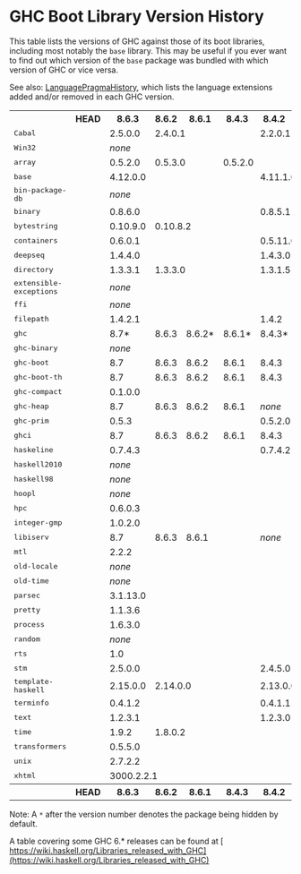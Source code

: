 # GHC Boot Library Version History


This table lists the versions of GHC against those of its boot libraries, including most notably the `base` library.  This may be useful if you ever want to find out which version of the `base` package was bundled with which version of GHC or vice versa.


See also: [LanguagePragmaHistory](language-pragma-history), which lists the language extensions added and/or removed in each GHC version.

<table>
<tr><th> </th> <th><b>HEAD</b></th> <th><b>8.6.3</b></th> <th><b>8.6.2</b></th> <th><b>8.6.1</b></th> <th><b>8.4.3</b></th> <th><b>8.4.2</b></th> <th><b>8.4.1</b></th> <th><b>8.2.2</b></th> <th><b>8.2.1</b></th> <th><b>8.0.2</b></th> <th><b>8.0.1</b></th> <th><b>7.8.4</b></th> <th><b>7.8.3</b></th> <th><b>7.8.2</b></th> <th><b>7.8.1</b></th> <th><b>7.6.3</b></th> <th><b>7.6.2</b></th> <th><b>7.6.1</b></th> <th><b>7.4.2</b></th> <th><b>7.4.1</b></th> <th><b>7.2.2</b></th> <th><b>7.2.1</b></th> <th><b>7.10.3</b></th> <th><b>7.10.2</b></th> <th><b>7.10.1</b></th> <th><b>7.0.4</b></th> <th><b>7.0.3</b></th> <th><b>7.0.2</b></th> <th><b>7.0.1</b></th> <th></th></tr>
<tr><td><tt>Cabal</tt></td> <td><td>2.5.0.0</td> <td colspan="3">2.4.0.1</td> <td colspan="2">2.2.0.1</td> <td>2.2.0.0</td> <td>2.0.1.0</td> <td>2.0.0.2</td> <td>1.24.2.0</td> <td>1.24.0.0</td> <td>1.18.1.5</td> <td colspan="3">1.18.1.3</td> <td colspan="3">1.16.0</td> <td colspan="2">1.14.0</td> <td colspan="2">1.12.0</td> <td>1.22.5.0</td> <td>1.22.4.0</td> <td>1.22.2.0</td> <td>1.10.2.0</td> <td colspan="2">1.10.1.0</td> <td>1.10.0.0</td></td></tr>
<tr><td><tt>Win32</tt></td> <td><td colspan="5"><i>none</i></td> <td>2.6.1.0</td> <td colspan="2"><i>none</i></td> <td>2.5.4.1</td> <td><i>none</i></td> <td>2.3.1.1</td> <td colspan="4">2.3.0.2</td> <td colspan="3">2.3.0.0</td> <td colspan="2">2.2.2.0</td> <td colspan="2">2.2.1.0</td> <td colspan="3">2.3.1.0</td> <td colspan="4">2.2.0.2</td></td></tr>
<tr><td><tt>array</tt></td> <td><td>0.5.2.0</td> <td colspan="2">0.5.3.0</td> <td colspan="6">0.5.2.0</td> <td colspan="2">0.5.1.1</td> <td colspan="4">0.5.0.0</td> <td colspan="3">0.4.0.1</td> <td colspan="2">0.4.0.0</td> <td colspan="2">0.3.0.3</td> <td colspan="3">0.5.1.0</td> <td colspan="4">0.3.0.2</td></td></tr>
<tr><td><tt>base</tt></td> <td><td colspan="4">4.12.0.0</td> <td colspan="2">4.11.1.0</td> <td>4.11.0.0</td> <td>4.10.1.0</td> <td>4.10.0.0</td> <td>4.9.1.0</td> <td>4.9.0.0</td> <td>4.7.0.2</td> <td>4.7.0.1</td> <td colspan="2">4.7.0.0</td> <td colspan="2">4.6.0.1</td> <td>4.6.0.0</td> <td>4.5.1.0</td> <td>4.5.0.0</td> <td>4.4.1.0</td> <td>4.4.0.0</td> <td>4.8.2.0</td> <td>4.8.1.0</td> <td>4.8.0.0</td> <td colspan="3">4.3.1.0</td> <td>4.3.0.0</td></td></tr>
<tr><td><tt>bin-package-db</tt></td> <td><td colspan="11"><i>none</i></td> <td colspan="18">0.0.0.0</td></td></tr>
<tr><td><tt>binary</tt></td> <td><td colspan="4">0.8.6.0</td> <td colspan="5">0.8.5.1</td> <td colspan="2">0.8.3.0</td> <td colspan="4">0.7.1.0</td> <td colspan="3">0.5.1.1</td> <td colspan="2">0.5.1.0</td> <td colspan="2">0.5.0.2*</td> <td colspan="2">0.7.5.0</td> <td>0.7.3.0</td> <td colspan="4"><i>none</i></td></td></tr>
<tr><td><tt>bytestring</tt></td> <td><td>0.10.9.0</td> <td colspan="8">0.10.8.2</td> <td colspan="2">0.10.8.1</td> <td colspan="4">0.10.4.0</td> <td colspan="2">0.10.0.2</td> <td>0.10.0.0</td> <td colspan="2">0.9.2.1</td> <td colspan="2">0.9.2.0</td> <td colspan="3">0.10.6.0</td> <td colspan="3">0.9.1.10</td> <td>0.9.1.8</td></td></tr>
<tr><td><tt>containers</tt></td> <td><td colspan="4">0.6.0.1</td> <td colspan="3">0.5.11.0</td> <td colspan="2">0.5.10.2</td> <td colspan="2">0.5.7.1</td> <td colspan="4">0.5.5.1</td> <td colspan="3">0.5.0.0</td> <td colspan="2">0.4.2.1</td> <td colspan="2">0.4.1.0</td> <td colspan="3">0.5.6.2</td> <td colspan="4">0.4.0.0</td></td></tr>
<tr><td><tt>deepseq</tt></td> <td><td colspan="4">1.4.4.0</td> <td colspan="5">1.4.3.0</td> <td colspan="2">1.4.2.0</td> <td colspan="4">1.3.0.2</td> <td colspan="3">1.3.0.1</td> <td colspan="2">1.3.0.0</td> <td colspan="2"><i>none</i></td> <td colspan="3">1.4.1.1</td> <td colspan="4"><i>none</i></td></td></tr>
<tr><td><tt>directory</tt></td> <td><td>1.3.3.1</td> <td colspan="3">1.3.3.0</td> <td colspan="3">1.3.1.5</td> <td colspan="2">1.3.0.2</td> <td>1.3.0.0</td> <td>1.2.6.2</td> <td colspan="4">1.2.1.0</td> <td colspan="2">1.2.0.1</td> <td>1.2.0.0</td> <td colspan="2">1.1.0.2</td> <td colspan="2">1.1.0.1</td> <td colspan="3">1.2.2.0</td> <td colspan="4">1.1.0.0</td></td></tr>
<tr><td><tt>extensible-exceptions</tt></td> <td><td colspan="18"><i>none</i></td> <td colspan="2">0.1.1.4</td> <td colspan="2">0.1.1.3</td> <td colspan="3"><i>none</i></td> <td colspan="4">0.1.1.2</td></td></tr>
<tr><td><tt>ffi</tt></td> <td><td colspan="20"><i>none</i></td> <td colspan="2">1.0</td> <td colspan="3"><i>none</i></td> <td colspan="4">1.0</td></td></tr>
<tr><td><tt>filepath</tt></td> <td><td colspan="4">1.4.2.1</td> <td colspan="3">1.4.2</td> <td colspan="2">1.4.1.2</td> <td>1.4.1.1</td> <td>1.4.1.0</td> <td colspan="4">1.3.0.2</td> <td colspan="3">1.3.0.1</td> <td colspan="2">1.3.0.0</td> <td colspan="2">1.2.0.1</td> <td colspan="3">1.4.0.0</td> <td colspan="4">1.2.0.0</td></td></tr>
<tr><td><tt>ghc</tt></td> <td><td>8.7*</td> <td>8.6.3</td> <td>8.6.2*</td> <td>8.6.1*</td> <td>8.4.3*</td> <td>8.4.2*</td> <td>8.4.1*</td> <td>8.2.2*</td> <td>8.2.1*</td> <td>8.0.2</td> <td>8.0.1*</td> <td>7.8.4*</td> <td>7.8.3*</td> <td>7.8.2*</td> <td>7.8.1*</td> <td>7.6.3*</td> <td>7.6.2*</td> <td>7.6.1*</td> <td>7.4.2*</td> <td>7.4.1*</td> <td>7.2.2*</td> <td>7.2.1*</td> <td>7.10.3*</td> <td>7.10.2*</td> <td>7.10.1*</td> <td>7.0.4*</td> <td>7.0.3*</td> <td>7.0.2*</td> <td>7.0.1*</td></td></tr>
<tr><td><tt>ghc-binary</tt></td> <td><td colspan="25"><i>none</i></td> <td colspan="4">0.5.0.2*</td></td></tr>
<tr><td><tt>ghc-boot</tt></td> <td><td>8.7</td> <td>8.6.3</td> <td>8.6.2</td> <td>8.6.1</td> <td>8.4.3</td> <td>8.4.2</td> <td>8.4.1</td> <td>8.2.2</td> <td>8.2.1</td> <td>8.0.2</td> <td>8.0.1</td> <td colspan="18"><i>none</i></td></td></tr>
<tr><td><tt>ghc-boot-th</tt></td> <td><td>8.7</td> <td>8.6.3</td> <td>8.6.2</td> <td>8.6.1</td> <td>8.4.3</td> <td>8.4.2</td> <td>8.4.1</td> <td>8.2.2</td> <td>8.2.1</td> <td>8.0.2</td> <td>8.0.1</td> <td colspan="18"><i>none</i></td></td></tr>
<tr><td><tt>ghc-compact</tt></td> <td><td colspan="9">0.1.0.0</td> <td colspan="20"><i>none</i></td></td></tr>
<tr><td><tt>ghc-heap</tt></td> <td><td>8.7</td> <td>8.6.3</td> <td>8.6.2</td> <td>8.6.1</td> <td colspan="25"><i>none</i></td></td></tr>
<tr><td><tt>ghc-prim</tt></td> <td><td colspan="4">0.5.3</td> <td colspan="3">0.5.2.0</td> <td colspan="2">0.5.1.0</td> <td colspan="2">0.5.0.0</td> <td colspan="4">0.3.1.0</td> <td colspan="3">0.3.0.0</td> <td colspan="4">0.2.0.0</td> <td colspan="3">0.4.0.0</td> <td colspan="4">0.2.0.0</td></td></tr>
<tr><td><tt>ghci</tt></td> <td><td>8.7</td> <td>8.6.3</td> <td>8.6.2</td> <td>8.6.1</td> <td>8.4.3</td> <td>8.4.2</td> <td>8.4.1</td> <td>8.2.2</td> <td>8.2.1</td> <td>8.0.2</td> <td>8.0.1</td> <td colspan="18"><i>none</i></td></td></tr>
<tr><td><tt>haskeline</tt></td> <td><td colspan="4">0.7.4.3</td> <td colspan="3">0.7.4.2</td> <td colspan="2">0.7.4.0</td> <td>0.7.3.0</td> <td>0.7.2.3</td> <td colspan="2">0.7.1.2</td> <td colspan="9"><i>none</i></td> <td colspan="3">0.7.2.1</td> <td colspan="4"><i>none</i></td></td></tr>
<tr><td><tt>haskell2010</tt></td> <td><td colspan="11"><i>none</i></td> <td colspan="4">1.1.2.0*</td> <td colspan="3">1.1.1.0*</td> <td colspan="2">1.1.0.1*</td> <td colspan="2">1.1.0.0*</td> <td colspan="3"><i>none</i></td> <td colspan="4">1.0.0.0*</td></td></tr>
<tr><td><tt>haskell98</tt></td> <td><td colspan="11"><i>none</i></td> <td colspan="4">2.0.0.3*</td> <td colspan="3">2.0.0.2*</td> <td colspan="2">2.0.0.1*</td> <td colspan="2">2.0.0.0*</td> <td colspan="3"><i>none</i></td> <td colspan="3">1.1.0.1</td> <td>1.1.0.0</td></td></tr>
<tr><td><tt>hoopl</tt></td> <td><td colspan="7"><i>none</i></td> <td colspan="2">3.10.2.2</td> <td colspan="2">3.10.2.1</td> <td colspan="4">3.10.0.1</td> <td colspan="3">3.9.0.0</td> <td colspan="2">3.8.7.3</td> <td colspan="2">3.8.7.1</td> <td colspan="3">3.10.0.2</td> <td colspan="4"><i>none</i></td></td></tr>
<tr><td><tt>hpc</tt></td> <td><td colspan="11">0.6.0.3</td> <td colspan="4">0.6.0.1</td> <td colspan="3">0.6.0.0</td> <td colspan="2">0.5.1.1</td> <td colspan="2">0.5.1.0</td> <td colspan="3">0.6.0.2</td> <td colspan="4">0.5.0.6</td></td></tr>
<tr><td><tt>integer-gmp</tt></td> <td><td colspan="6">1.0.2.0</td> <td colspan="3">1.0.1.0</td> <td colspan="2">1.0.0.1</td> <td colspan="4">0.5.1.0</td> <td colspan="3">0.5.0.0</td> <td colspan="2">0.4.0.0</td> <td colspan="2">0.3.0.0</td> <td colspan="3">1.0.0.0</td> <td colspan="3">0.2.0.3</td> <td>0.2.0.2</td></td></tr>
<tr><td><tt>libiserv</tt></td> <td><td>8.7</td> <td>8.6.3</td> <td colspan="2">8.6.1</td> <td colspan="25"><i>none</i></td></td></tr>
<tr><td><tt>mtl</tt></td> <td><td colspan="7">2.2.2</td> <td colspan="22"><i>none</i></td></td></tr>
<tr><td><tt>old-locale</tt></td> <td><td colspan="11"><i>none</i></td> <td colspan="4">1.0.0.6</td> <td colspan="3">1.0.0.5</td> <td colspan="2">1.0.0.4</td> <td colspan="2">1.0.0.3</td> <td colspan="3"><i>none</i></td> <td colspan="4">1.0.0.2</td></td></tr>
<tr><td><tt>old-time</tt></td> <td><td colspan="11"><i>none</i></td> <td colspan="4">1.1.0.2</td> <td colspan="3">1.1.0.1</td> <td colspan="2">1.1.0.0</td> <td colspan="2">1.0.0.7</td> <td colspan="3"><i>none</i></td> <td colspan="4">1.0.0.6</td></td></tr>
<tr><td><tt>parsec</tt></td> <td><td colspan="7">3.1.13.0</td> <td colspan="22"><i>none</i></td></td></tr>
<tr><td><tt>pretty</tt></td> <td><td colspan="7">1.1.3.6</td> <td colspan="4">1.1.3.3</td> <td colspan="4">1.1.1.1</td> <td colspan="5">1.1.1.0</td> <td colspan="2">1.1.0.0</td> <td colspan="3">1.1.2.0</td> <td colspan="4">1.0.1.2</td></td></tr>
<tr><td><tt>process</tt></td> <td><td colspan="7">1.6.3.0</td> <td colspan="2">1.6.1.0</td> <td>1.4.3.0</td> <td>1.4.2.0</td> <td colspan="4">1.2.0.0</td> <td colspan="3">1.1.0.2</td> <td colspan="2">1.1.0.1</td> <td colspan="2">1.1.0.0</td> <td colspan="3">1.2.3.0</td> <td colspan="3">1.0.1.5</td> <td>1.0.1.4</td></td></tr>
<tr><td><tt>random</tt></td> <td><td colspan="5"><i>none</i></td> <td>1.1</td> <td><i>none</i></td> <td>1.1</td> <td colspan="17"><i>none</i></td> <td colspan="4">1.0.0.3</td></td></tr>
<tr><td><tt>rts</tt></td> <td><td colspan="29">1.0</td></td></tr>
<tr><td><tt>stm</tt></td> <td><td colspan="4">2.5.0.0</td> <td colspan="3">2.4.5.0</td> <td colspan="22"><i>none</i></td></td></tr>
<tr><td><tt>template-haskell</tt></td> <td><td>2.15.0.0</td> <td colspan="3">2.14.0.0</td> <td colspan="3">2.13.0.0</td> <td colspan="2">2.12.0.0</td> <td>2.11.1.0</td> <td>2.11.0.0</td> <td colspan="4">2.9.0.0</td> <td colspan="3">2.8.0.0</td> <td colspan="2">2.7.0.0</td> <td colspan="2">2.6.0.0</td> <td colspan="3">2.10.0.0</td> <td colspan="4">2.5.0.0</td></td></tr>
<tr><td><tt>terminfo</tt></td> <td><td colspan="4">0.4.1.2</td> <td colspan="3">0.4.1.1</td> <td colspan="2">0.4.1.0</td> <td colspan="2">0.4.0.2</td> <td colspan="2">0.4.0.0</td> <td colspan="9"><i>none</i></td> <td colspan="3">0.4.0.1</td> <td colspan="4"><i>none</i></td></td></tr>
<tr><td><tt>text</tt></td> <td><td colspan="4">1.2.3.1</td> <td colspan="3">1.2.3.0</td> <td colspan="22"><i>none</i></td></td></tr>
<tr><td><tt>time</tt></td> <td><td>1.9.2</td> <td colspan="8">1.8.0.2</td> <td colspan="2">1.6.0.1</td> <td colspan="4">1.4.2</td> <td colspan="3">1.4.0.1</td> <td colspan="2">1.4</td> <td colspan="2">1.2.0.5</td> <td colspan="3">1.5.0.1</td> <td colspan="4">1.2.0.3</td></td></tr>
<tr><td><tt>transformers</tt></td> <td><td colspan="7">0.5.5.0</td> <td colspan="4">0.5.2.0</td> <td colspan="4">0.3.0.0</td> <td colspan="7"><i>none</i></td> <td colspan="3">0.4.2.0</td> <td colspan="4"><i>none</i></td></td></tr>
<tr><td><tt>unix</tt></td> <td><td colspan="9">2.7.2.2</td> <td>2.7.2.1</td> <td>2.7.2.0</td> <td colspan="4">2.7.0.1</td> <td colspan="2">2.6.0.1</td> <td>2.6.0.0</td> <td>2.5.1.1</td> <td>2.5.1.0</td> <td colspan="2">2.5.0.0</td> <td colspan="3">2.7.1.0</td> <td colspan="3">2.4.2.0</td> <td>2.4.1.0</td></td></tr>
<tr><td><tt>xhtml</tt></td> <td><td colspan="6">3000.2.2.1</td> <td colspan="3">3000.2.2</td> <td colspan="4">3000.2.1</td> <td colspan="9"><i>none</i></td> <td colspan="3">3000.2.1</td> <td colspan="4"><i>none</i></td></td></tr>
<tr><th> </th> <th><b>HEAD</b></th> <th><b>8.6.3</b></th> <th><b>8.6.2</b></th> <th><b>8.6.1</b></th> <th><b>8.4.3</b></th> <th><b>8.4.2</b></th> <th><b>8.4.1</b></th> <th><b>8.2.2</b></th> <th><b>8.2.1</b></th> <th><b>8.0.2</b></th> <th><b>8.0.1</b></th> <th><b>7.8.4</b></th> <th><b>7.8.3</b></th> <th><b>7.8.2</b></th> <th><b>7.8.1</b></th> <th><b>7.6.3</b></th> <th><b>7.6.2</b></th> <th><b>7.6.1</b></th> <th><b>7.4.2</b></th> <th><b>7.4.1</b></th> <th><b>7.2.2</b></th> <th><b>7.2.1</b></th> <th><b>7.10.3</b></th> <th><b>7.10.2</b></th> <th><b>7.10.1</b></th> <th><b>7.0.4</b></th> <th><b>7.0.3</b></th> <th><b>7.0.2</b></th> <th><b>7.0.1</b></th> <th></th></tr>
</table>


Note: A `*` after the version number denotes the package being hidden by default.


A table covering some GHC 6.\* releases can be found at [ https://wiki.haskell.org/Libraries_released_with_GHC](https://wiki.haskell.org/Libraries_released_with_GHC)